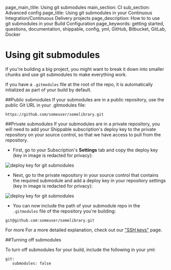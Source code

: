 page_main_title: Using git submodules
main_section: CI
sub_section: Advanced config
page_title: Using git submodules in your Continuous Integration/Continuous Delivery projects
page_description: How to to use git submodules in your Build Configuration
page_keywords: getting started, questions, documentation, shippable, config, yml, GitHub, Bitbucket, GitLab, Docker

# Using git submodules

If you're building a big project, you might want to break it down into smaller chunks and use git submodules to make everything work.

If you have a `.gitmodules` file at the root of the repo, it is automatically intialized as part of your build by default.

##Public submodules
If your submodules are in a public repository, use the public Git URL in your .gitmodules file:

```
https://github.com/someuser/somelibrary.git
```

##Private submodules
If your submodules are in a private repository, you will need to add your Shippable subscription's deploy key to the private repository on your source control, so that we have access to pull from the repository.

-  First, go to your Subscription's **Settings** tab and copy the deploy key (key in image is redacted for privacy):

<img src="../../images/ci/deploy-key.png" alt="deploy key for git submodules">

-  Next, go to the private repository in your source control that contains the required submodule and add a deploy key in your repository settings (key in image is redacted for privacy):

<img src="../../images/ci/deploy-key-github.png" alt="deploy key for git submodules">

-  You can now include the path of your submodule repo in the `.gitmodules` file of the repository you're building:

```
git@github.com:someuser/somelibrary.git
```

For more For a more detailed explanation, check out our ["SSH keys"](./sshKeys) page.

##Turning off submodules

To turn off submodules for your build, include the following in your yml:
```
git:
   submodules: false
```

